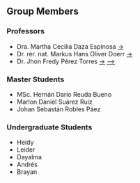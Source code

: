 ## Group Members

### Professors
   - Dra. Martha Cecilia Daza Espinosa [->](https://profesores.uis.edu.co/martha-cecilia-daza-espinosa-es/)
   - Dr. rer. nat. Markus Hans Oliver Doerr [->](https://profesores.uis.edu.co/markus-hans-oliver-doerr-es/)
   - Dr. Jhon Fredy Pérez Torres [->](https://profesores.uis.edu.co/jhon-fredy-perez-torres-es/) [-->](https://gbqtuis.github.io/jfpt)

### Master Students
   - MSc. Hernán Darío Reuda Bueno
   - Marlon Daniel Suárez Ruiz
   - Johan Sebastán Robles Páez

### Undergraduate Students
   - Heidy
   - Leider
   - Dayalma
   - Andrés
   - Brayan
